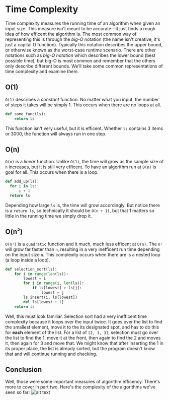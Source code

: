 # Time Complexity
Time complexity measures the running time of an algorithm when given an input size. This measure isn't meant to be accurate—it just finds a rough idea of how efficent the algorithm is. The most common way of representing this is through the *big-O* notation (the name isn't creative, it's just a capital O function). Typically this notation describes the upper bound, or otherwise known as the worst-case runtime scenario. There are other notations such as *big-Ω notation* which describes the lower bound (best possible time), but big-O is most common and remember that the others only describe different bounds. We'll take some common representations of time complexity and examine them.

## O(1)
```O(1)``` describes a *constant* function. No matter what you input, the number of steps it takes will be simply 1. This occurs when there are no loops at all.
```python
def some_func(ls):
    return ls
```
This function isn't very useful, but it is efficent. Whether ```ls``` contains 3 items or 3000, the function will always run in one step.

## O(n)
```O(n)``` is a *linear* function. Unlike ```O(1)```, the time will grow as the sample size of ```n``` increases, but it is still very efficent. To have an algorithm run at ```O(n)``` is goal for all. This occurs when there is a loop.
```python
def add_up(ls):
  for i in ls:
      i + 1
  return ls
```
Depending how large ```ls``` is, the time will grow accordingly. But notice there is a ```return ls```, so technically it should be ```O(n + 1)```, but that 1 matters so little in the running time we simply drop it.

## O(n²)
```O(n²)``` is a ```quadratic``` function and it much, much less efficent at ```O(n)```. The ```n²``` will grow far faster than ```n```, resulting in a very inefficent run time depending on the input size ```n```. This complexity occurs when there are is a nested loop (a loop inside a loop).
```python
def selection_sort(ls):
    for i in range(len(ls)):
        lowest = i
        for j in range(i, len(ls)):
            if ls[lowest] > ls[j]:
                lowest = j
        ls.insert(i, ls[lowest])
        del ls[lowest + 1]
    return ls
```
Well, this must look familiar. Selection sort had a very inefficent time complexity because it loops over the input twice. It goes over the list to find the smallest element, move it to the its designated spot, and has to do this for **each** element of the list. For a list of ```[2, 1, 3]```, selection must go over the list to find the 1, move it at the front, then again to find the 2 and moves it, then again for 3 and move that. We might know that after inserting the 1 in its proper place, the list is already sorted, but the program doesn't know that and will continue running and checking.

## Conclusion
Well, those were some important measures of algorithm efficency. There's more to cover in part two,  Here's the complexity of the algorithms we've seen so far:
![alt text](https://github.com/haw230/the-anadromi-project/blob/pictures/time_complexity_graph.png "Time Complexity Graph")

